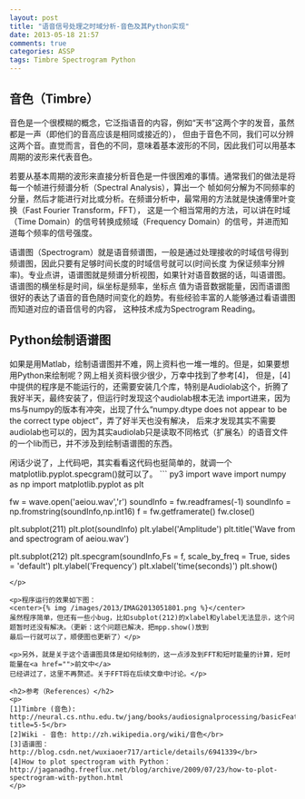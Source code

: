 ```yaml
---
layout: post
title: "语音信号处理之时域分析-音色及其Python实现"
date: 2013-05-18 21:57
comments: true
categories: ASSP
tags: Timbre Spectrogram Python
---
```

<h2>音色（Timbre）</h2>
<p>音色是一个很模糊的概念，它泛指语音的内容，例如“天书”这两个字的发音，虽然都是一声（即他们的音高应该是相同或接近的），
但由于音色不同，我们可以分辨这两个音。直觉而言，音色的不同，意味着基本波形的不同，因此我们可以用基本周期的波形来代表音色。
</p>

<p>若要从基本周期的波形来直接分析音色是一件很困难的事情。通常我们的做法是将每一个帧进行频谱分析（Spectral Analysis），算出一个
帧如何分解为不同频率的分量，然后才能进行对比或分析。在频谱分析中，最常用的方法就是快速傅里叶变换（Fast Fourier Transform，FFT），
这是一个相当常用的方法，可以讲在时域（Time Domain）的信号转换成频域（Frequency Domain）的信号，并进而知道每个频率的信号强度。</p>

<p>语谱图（Spectrogram）就是语音频谱图，一般是通过处理接收的时域信号得到频谱图，因此只要有足够时间长度的时域信号就可以(时间长度
为保证频率分辨率)。专业点讲，语谱图就是频谱分析视图，如果针对语音数据的话，叫语谱图。语谱图的横坐标是时间，纵坐标是频率，坐标点
值为语音数据能量，因而语谱图很好的表达了语音的音色随时间变化的趋势。有些经验丰富的人能够通过看语谱图而知道对应的语音信号的内容，
这种技术成为Spectrogram Reading。</p>

<!--more-->

<h2>Python绘制语谱图</h2>
<p>如果是用Matlab，绘制语谱图并不难，网上资料也一堆一堆的。但是，如果要想用Python来绘制呢？网上相关资料很少很少，万幸中找到了参考[4]，
但是，[4]中提供的程序是不能运行的，还需要安装几个库，特别是Audiolab这个，折腾了我好半天，最终安装了，但运行时发现这个audiolab根本无法
import进来，因为ms与numpy的版本有冲突，出现了什么“numpy.dtype does not appear to be the correct type object”，弄了好半天也没有解决，
后来才发现其实不需要audiolab也可以的，因为其实audiolab只是读取不同格式（扩展名）的语音文件的一个lib而已，并不涉及到绘制语谱图的东西。</p>

<p>
闲话少说了，上代码吧，其实看看这代码也挺简单的，就调一个matplotlib.pyplot.specgram()就可以了。
``` py3
import wave
import numpy as np
import matplotlib.pyplot as plt

fw = wave.open('aeiou.wav','r')
soundInfo = fw.readframes(-1)
soundInfo = np.fromstring(soundInfo,np.int16)
f = fw.getframerate()
fw.close()

plt.subplot(211)
plt.plot(soundInfo)
plt.ylabel('Amplitude')
plt.title('Wave from and spectrogram of aeiou.wav')

plt.subplot(212)
plt.specgram(soundInfo,Fs = f, scale_by_freq = True, sides = 'default')
plt.ylabel('Frequency')
plt.xlabel('time(seconds)')
plt.show()
```
</p>

<p>程序运行的效果如下图：
<center>{% img /images/2013/IMAG2013051801.png %}</center>
虽然程序简单，但还有一些小bug，比如subplot(212)的xlabel和ylabel无法显示，这个问题暂时还没有解决。（更新：这个问题已解决，把mpp.show()放到
最后一行就可以了，顺便图也更新了）</p>

<p>另外，就是关于这个语谱图具体是如何绘制的，这一点涉及到FFT和短时能量的计算，短时能量在<a href="">前文中</a>
已经讲过了，这里不再赘述。关于FFT将在后续文章中讨论。</p>

<h2>参考（References）</h2>
<p>
[1]Timbre (音色): http://neural.cs.nthu.edu.tw/jang/books/audiosignalprocessing/basicFeatureTimber.asp?title=5-5</br>
[2]Wiki - 音色: http://zh.wikipedia.org/wiki/音色</br>
[3]语谱图： http://blog.csdn.net/wuxiaoer717/article/details/6941339</br>
[4]How to plot spectrogram with Python：http://jaganadhg.freeflux.net/blog/archive/2009/07/23/how-to-plot-spectrogram-with-python.html
</p>

